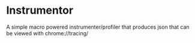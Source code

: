 # Instrumentor

A simple macro powered instrumenter/profiler that produces json that can be viewed with chrome://tracing/